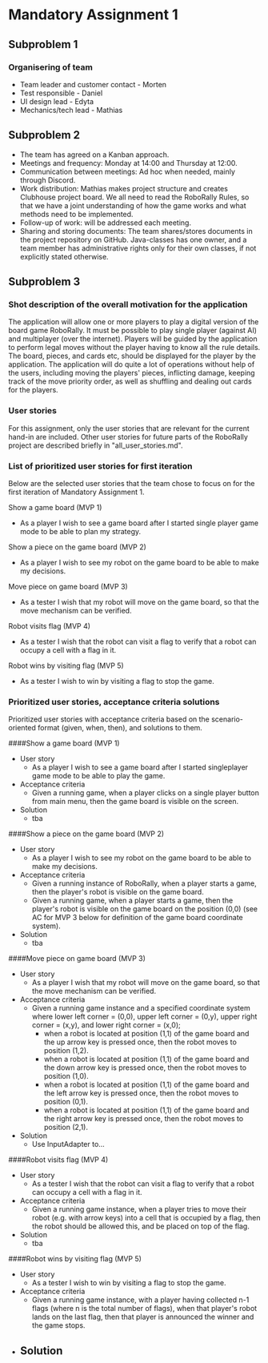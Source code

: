 # Mandatory Assignment 1

## Subproblem 1

### Organisering of team
- Team leader and customer contact - Morten
- Test responsible - Daniel
- UI design lead - Edyta
- Mechanics/tech lead - Mathias

## Subproblem 2
- The team has agreed on a Kanban approach.
- Meetings and frequency: Monday at 14:00 and Thursday at 12:00.
- Communication between meetings: Ad hoc when needed, mainly through Discord.
- Work distribution: Mathias makes project structure and creates Clubhouse project board. We all need to read the
  RoboRally Rules, so that we have a joint understanding of how the game works and what methods need to be implemented.
- Follow-up of work: will be addressed each meeting.
- Sharing and storing documents: The team shares/stores documents in the project repository on GitHub. Java-classes
  has one owner, and a team member has administrative rights only for their own classes, if not explicitly stated
  otherwise.

## Subproblem 3

### Shot description of the overall motivation for the application
The application will allow one or more players to play a digital version of the board game RoboRally.
It must be possible to play single player (against AI) and multiplayer (over the internet). Players will be guided by
the application to perform legal moves without the player having to know all the rule details. The board, pieces, 
and cards etc, should be displayed for the player by the application.
The application will do quite a lot of operations without help of the users, including moving the players' pieces,
inflicting damage, keeping track of the move priority order, as well as shuffling and dealing out cards for the players.

### User stories
For this assignment, only the user stories that are relevant for the current hand-in are included. Other user stories
for future parts of the RoboRally project are described briefly in "all_user_stories.md".

### List of prioritized user stories for first iteration
Below are the selected user stories that the team chose to focus on for the first iteration of Mandatory Assignment 1.

Show a game board (MVP 1)
- As a player I wish to see a game board after I started single player game mode to be able to plan my strategy.

Show a piece on the game board (MVP 2)
- As a player I wish to see my robot on the game board to be able to make my decisions.

Move piece on game board (MVP 3)
- As a tester I wish that my robot will move on the game board, so that the move mechanism can be verified.

Robot visits flag (MVP 4)
- As a tester I wish that the robot can visit a flag to verify that a robot can occupy a cell with a flag in it.

Robot wins by visiting flag (MVP 5)
- As a tester I wish to win by visiting a flag to stop the game.

### Prioritized user stories, acceptance criteria solutions
Prioritized user stories with acceptance criteria based on the scenario-oriented format (given, when, then), and
solutions to them.

####Show a game board (MVP 1)
- User story
  - As a player I wish to see a game board after I started singleplayer game mode to be able to play the game.
- Acceptance criteria
  - Given a running game, when a player clicks on a single player button from main menu, then the game board is visible
    on the screen.
- Solution
  - tba 

####Show a piece on the game board (MVP 2)
- User story
  - As a player I wish to see my robot on the game board to be able to make my decisions.
- Acceptance criteria
  - Given a running instance of RoboRally, when a player starts a game, then the player's robot is visible on the
    game board.
  - Given a running game, when a player starts a game, then the player's robot is visible on the game board on the
    position (0,0) (see AC for MVP 3 below for definition of the game board coordinate system).
- Solution
  - tba

####Move piece on game board (MVP 3)
- User story
  - As a player I wish that my robot will move on the game board, so that the move mechanism can be verified.
- Acceptance criteria
  - Given a running game instance and a specified coordinate system where lower left corner = (0,0),
    upper left corner = (0,y), upper right corner = (x,y), and lower right corner = (x,0);
    - when a robot is located at position (1,1) of the game board and the
      up arrow key is pressed once, then the robot moves to position (1,2).
    - when a robot is located at position (1,1) of the game board and the
      down arrow key is pressed once, then the robot moves to position (1,0).
    - when a robot is located at position (1,1) of the game board and the
      left arrow key is pressed once, then the robot moves to position (0,1).
    - when a robot is located at position (1,1) of the game board and the
      right arrow key is pressed once, then the robot moves to position (2,1). 
- Solution
  - Use InputAdapter to...

####Robot visits flag (MVP 4)
- User story
  - As a tester I wish that the robot can visit a flag to verify that a robot can occupy a cell with a flag in it.
- Acceptance criteria
  - Given a running game instance, when a player tries to move their robot (e.g. with arrow keys) into a cell that is
    occupied by a flag, then the robot should be allowed this, and be placed on top of the flag.    
- Solution
  - tba

####Robot wins by visiting flag (MVP 5)
- User story
  - As a tester I wish to win by visiting a flag to stop the game.
- Acceptance criteria
  - Given a running game instance, with a player having collected n-1 flags (where n is the total number of flags),
    when that player's robot lands on the last flag, then that player is announced the winner and the game stops.
- Solution
  - 

